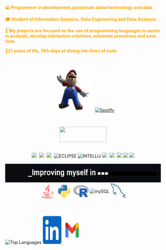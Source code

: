<div>
  <p><strong><font color="orange">💻 Programmer in development passionate about technology and data.</font></strong></p>
  <p><strong><font color="orange">🎓 Student of Information Systems, Data Engineering and Data Analysis.</font></strong></p>
  <p><strong><font color="orange">🎯 My projects are focused on the use of programming languages to assist in analysis, develop interactive solutions, automate processes and save time.</font></strong></p
  <p><strong><font color="orange">🌻21 years of life, 365 days of diving into lines of code</font></strong></p>
</div>


  #
<p align="center">
  <img width="27%" height="150px" src="https://github.com/ellencrist/ellencrist/blob/main/img_R/super-mario-rock-and-roll-head-unscreen.gif?raw=true"/>
  <a href="https://open.spotify.com/playlist/2ycm4NMyOUfDe0i3I4oHMm" >
    <img src="https://novatorem-t57o-1wqrp0fy7-ellencrist.vercel.app/api/spotify?background_color=0d1117&border_color=ffffff" alt="Spotify">
  </a>
</p>
<br>
<p align="center">
<img width="55%" height="50px" src="https://uploaddeimagens.com.br/images/004/572/079/original/Captura_de_tela_2023-08-09_235807-removebg-preview.png?1691638076"/>
</p>
<br>

<div align="center">
  <img src="https://img.shields.io/badge/-Visual%20Studio%20Code-0D1117?style=for-the-badge&logo=visual-studio-code&logoColor=FFFFFF&labelColor=0D1117">&nbsp;
  <img src="https://img.shields.io/badge/-Windows-0D1117?style=for-the-badge&logo=windows&labelColor=0D1117">&nbsp;
  <img src="https://img.shields.io/badge/-Netbeans-0D1117?style=for-the-badge&logo=apache-netbeans-ide&labelColor=0D1117">&nbsp;
  <img alt="ECLIPSE" src="https://img.shields.io/badge/Eclipse-0D1117?style=for-the-badge&logo=eclipse&logoColor=white">
  <img alt="INTELLIJ" src="https://img.shields.io/badge/IntelliJ_IDEA-0D1117.svg?style=for-the-badge&logo=intellij-idea&logoColor=white">
  <img src="https://img.shields.io/badge/-genexus-0D1117?style=for-the-badge&logo=genexus&logoColor=007ACC&labelColor=0D1117">&nbsp;
  <img src="https://img.shields.io/badge/-PowerBi%20-0D1117?style=for-the-badge&logo=PowerBi&logoColor=FFFFFF&labelColor=0D1117">&nbsp;
  <img src="https://img.shields.io/badge/Excel-217346?style=for-the-badge&logo=microsoft-excel&logoColor=white&labelColor=0D1117&color=0D1117">
  <img src="https://img.shields.io/badge/Visual%20Basic-0D1117?style=for-the-badge&logo=visual-studio&logoColor=white&labelColor=0D1117&color=0D1117">
  <img src="https://img.shields.io/badge/Trello-0D1117?style=for-the-badge&logo=Trello&logoColor=white&labelColor=0D1117&color=0D1117">
</div>

<div style="display: inline_block" align="center">
  <br>
  <img height="60" src="https://github.com/ellencrist/ellencrist/blob/main/img_R/giffinal01.gif?raw=true"/> 
  <br>
   <img align="center" alt="Java" height="50" width="50" src="https://raw.githubusercontent.com/devicons/devicon/master/icons/java/java-plain.svg">
  <img align="center" alt="python" height="50" width="50" src="https://raw.githubusercontent.com/devicons/devicon/master/icons/python/python-original.svg">
  <img align="center" alt="R" height="50" width="50" src="https://raw.githubusercontent.com/devicons/devicon/master/icons/r/r-original.svg">
   <img align="center" alt="mySQL" height="49" width="48" src="https://www.daniviana.com/imgs/icons/SQL%20Icon.png">
  <img align="center" alt="R" height="50" width="50" src="https://raw.githubusercontent.com/devicons/devicon/master/icons/mysql/mysql-original.svg"> 
</div>
<br>

#
<div>
  
  <img width="41%" height="175px" src="https://github-readme-stats.vercel.app/api/top-langs/?username=ellencrist&layout=compact&theme=radical" alt="Top Languages"/>
  <a href="https://www.linkedin.com/in/ellencristinev/" target="_blank">
   <img width="12%" height="90px" src="https://github.com/ellencrist/ellencrist/blob/main/img_R/1656994981linkedin-icon-png.png?raw=true" alt="gmail"/>
</a>
 <a href="mailto:ellenrctr@gmail.com">
   <img width="12%" height="90px" src="https://github.com/ellencrist/ellencrist/blob/main/img_R/1657906274logo-gmail-png.png?raw=true" alt="gmail"/>
</a>
</div>
